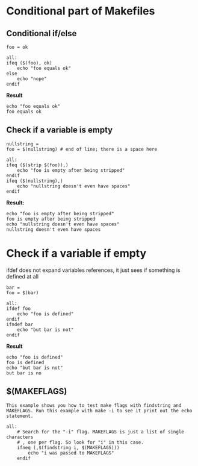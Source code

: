 # Conditional part of Makefiles

## Conditional if/else

    foo = ok

    all:
    ifeq ($(foo), ok)
        echo "foo equals ok"
    else
        echo "nope"
    endif

**Result**

    echo "foo equals ok"
    foo equals ok

## Check if a variable is empty

    nullstring =
    foo = $(nullstring) # end of line; there is a space here

    all:
    ifeq ($(strip $(foo)),)
        echo "foo is empty after being stripped"
    endif
    ifeq ($(nullstring),)
        echo "nullstring doesn't even have spaces"
    endif

**Result:**

    echo "foo is empty after being stripped"
    foo is empty after being stripped
    echo "nullstring doesn't even have spaces"
    nullstring doesn't even have spaces

# Check if a variable if empty

ifdef does not expand variables references, it just sees if something is defined at all

    bar =
    foo = $(bar)

    all:
    ifdef foo
        echo "foo is defined"
    endif
    ifndef bar
        echo "but bar is not"
    endif

**Result**

    echo "foo is defined"
    foo is defined
    echo "but bar is not"
    but bar is no

## $(MAKEFLAGS)
    This example shows you how to test make flags with findstring and MAKEFLAGS. Run this example with make -i to see it print out the echo statement.

    all:
        # Search for the "-i" flag. MAKEFLAGS is just a list of single characters
        # , one per flag. So look for "i" in this case.
        ifneq (,$(findstring i, $(MAKEFLAGS)))
            echo "i was passed to MAKEFLAGS"
        endif